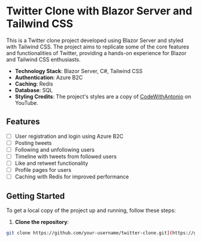 # Twitter Clone with Blazor Server and Tailwind CSS

This is a Twitter clone project developed using Blazor Server and styled with Tailwind CSS. The project aims to replicate some of the core features and functionalities of Twitter, providing a hands-on experience for Blazor and Tailwind CSS enthusiasts.

- **Technology Stack**: Blazor Server, C#, Tailwind CSS
- **Authentication**: Azure B2C
- **Caching**: Redis
- **Database**: SQL
- **Styling Credits**: The project's styles are a copy of [CodeWithAntonio](https://www.youtube.com/codewithantonio) on YouTube.

## Features

- [ ] User registration and login using Azure B2C
- [ ] Posting tweets
- [ ] Following and unfollowing users
- [ ] Timeline with tweets from followed users
- [ ] Like and retweet functionality
- [ ] Profile pages for users
- [ ] Caching with Redis for improved performance

## Getting Started

To get a local copy of the project up and running, follow these steps:

1. **Clone the repository**:

```bash
git clone https://github.com/your-username/twitter-clone.git](https://github.com/HilthonTT/CosmicOdyssey-TwitterClone.git)https://github.com/HilthonTT/CosmicOdyssey-TwitterClone.git
